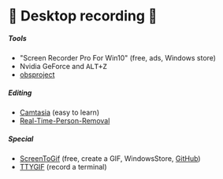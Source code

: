 # 🎥 Desktop recording 🎥

<div class="row row-cols-md-2 mt-4"><div>

##### Tools

* "Screen Recorder Pro For Win10" (free, ads, Windows store)
* Nvidia GeForce and <kbd>ALT+Z</kbd>
* [obsproject](https://obsproject.com/)

##### Editing

* [Camtasia](https://www.techsmith.com/video-editor.html) (easy to learn)
* [Real-Time-Person-Removal](https://github.com/jasonmayes/Real-Time-Person-Removal)
</div><div>

##### Special

* [ScreenToGif](https://www.screentogif.com/) (free, create a GIF, WindowsStore, [GitHub](https://github.com/NickeManarin/ScreenToGif))
* [TTYGIF](https://github.com/icholy/ttygif) (record a terminal)
</div></div>
